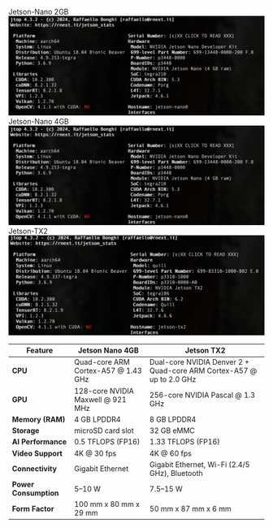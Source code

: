 Jetson-Nano 2GB 
![Jetson-Nano](../assets/nano-state.png)
Jetson-Nano 4GB 
![Jetson-Nano](../assets/nano-state.png)
Jetson-TX2
![Jetson-TX2](../assets/tx2-state.png)



| Feature               | Jetson Nano 4GB                     | Jetson TX2                                                           |
| --------------------- | ----------------------------------- | -------------------------------------------------------------------- |
| **CPU**               | Quad-core ARM Cortex-A57 @ 1.43 GHz | Dual-core NVIDIA Denver 2 + Quad-core ARM Cortex-A57 @ up to 2.0 GHz |
| **GPU**               | 128-core NVIDIA Maxwell @ 921 MHz   | 256-core NVIDIA Pascal @ 1.3 GHz                                     |
| **Memory (RAM)**      | 4 GB LPDDR4                         | 8 GB LPDDR4                                                          |
| **Storage**           | microSD card slot                   | 32 GB eMMC                                                           |
| **AI Performance**    | 0.5 TFLOPS (FP16)                   | 1.33 TFLOPS (FP16)                                                   |
| **Video Support**     | 4K @ 30 fps                         | 4K @ 60 fps                                                          |
| **Connectivity**      | Gigabit Ethernet                    | Gigabit Ethernet, Wi-Fi (2.4/5 GHz), Bluetooth                       |
| **Power Consumption** | 5–10 W                              | 7.5–15 W                                                             |
| **Form Factor**       | 100 mm x 80 mm x 29 mm              | 50 mm x 87 mm x 6 mm                                                 |